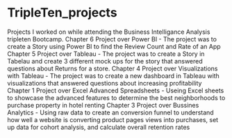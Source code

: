 # TripleTen_projects
Projects I worked on while attending the Business Intelligance Analysis tripleten Bootcamp.
Chapter 6 Project over Power BI - The project was to create a Story using Power BI to find the Review Count and Rate of an App
Chapter 5 Project over Tableau - The project was to create a Story in Tabelau and create 3 different mock ups for the story that answered questions about Returns for a store.
Chapter 4 Project over Visualizations with Tableau - The project was to create a new dashboard in Tableau with visualizations that answered questions about increasing profitability 
Chapter 1 Project over Excel Advanced Spreadsheets - Useing Excel sheets to showcase the advanced features to determine the best neighborhoods to purchase property in hotel renting 
Chapter 3 Project over Bussines Analytics - Using raw data to create an conversion funnel to understand how well a website is converting product pages views into purchases, set up data for cohort analysis, and calculate overall retention rates
